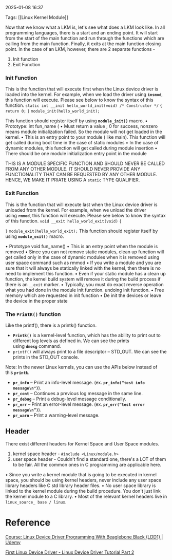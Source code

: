 2025-01-08 16:37

Tags: [[Linux Kernel Module]]

Now that we know what a LKM is, let's see what does a LKM look like. In all programming languages, there is a start and an ending point. It will start from the start of the main function and run through the functions which are calling from the main function. Finally, it exits at the main function closing point. 
In the case of an LKM, however, there are 2 separate functions - 
1. Init function
2. Exit Function

### Init Function
This is the function that will execute first when the Linux device driver is loaded into the kernel. For example, when we load the driver using **`insmod`**, this function will execute. Please see below to know the syntax of this function.
`static int __init hello_world_init(void) /* Constructor */`
`{`
    `return 0;`
`}`
`module_init(hello_world_init);`

This function should register itself by using **`module_init()`** macro.
• Prototype: int fun_name (
• Must return a value ; 0 for success, nonzero means module initialization failed. So the module will not get loaded in the kernel.
• This is an entry point to your module ( like main). This function will get called during boot time in the case of static modules 
• In the case of dynamic modules, this function will get called during module insertion
• There should be one module initialization entry point in the module

THIS IS A MODULE SPECIFIC FUNCTION AND SHOULD NEVER BE CALLED FROM ANY OTHER MODULE. IT SHOULD NEVER PROVIDE ANY FUNCTIONALITY THAT CAN BE REQUESTED BY ANY OTHER MODULE. HENCE, WE MAKE IT PRIATE USING A `static` TYPE QUALIFIER. 

### Exit Function
This is the function that will execute last when the Linux device driver is unloaded from the kernel. For example, when we unload the driver using **`rmmod`**, this function will execute. Please see below to know the syntax of this function.
`void __exit hello_world_exit(void)`
`{`

`}`
`module_exit(hello_world_exit);`
This function should register itself by using **`module_exit()`** macro.

• Prototype void fun_name()
• This is an entry point when the module is removed
• Since you can not remove static modules, clean up function will get called only in the case of dynamic modules when it is removed using user space command such as rmmod
• If you write a module and you are sure that it will always be statically linked with the kernel, then there is no need to implement this function.
• Even if your static module has a clean up function, the kernel build system will remove it during the build process if there is an `__exit` marker.
• Typically, you must do exact reverse operation what you had done in the module init function. undoing init function.
• Free memory which are requested in init function
• De init the devices or leave the device in the proper state


### The **`PrintK()`** function 
Like the printf(), there is a printk() function. 
- **`Printk()`** is a kernel-level function, which has the ability to print out to different log levels as defined in. We can see the prints using **`dmesg`** command.
- `printf()` will always print to a file descriptor – STD_OUT. We can see the prints in the STD_OUT console.

Note: In the newer Linux kernels, you can use the APIs below instead of this **`printk`**.

- **`pr_info`** – Print an info-level message. (ex. **`pr_info("test info message\n")`**).
- **`pr_cont`** – Continues a previous log message in the same line.
- **`pr_debug`** – Print a debug-level message conditionally.
- **`pr_err`** – Print an error-level message. (ex. **`pr_err(“test error message\n”)`**).
- **`pr_warn`** – Print a warning-level message.


## Header 

There exist different headers for Kernel Space and User Space modules. 
1. kernel space header - `#include <Linux/module.h>`
2. user space header - Couldn't find a standard one, there's a LOT of them to be fair. All the common ones in C programming are applicable here.  

• Since you write a kernel module that is going to be executed in kernel
space, you should be using kernel headers, never include any user
space library headers like C std library header files.
• No user space library is linked to the kernel module during the build procedure. You don't just link the kernel module to a C library. 
• Most of the relevant kernel headers live in
`linux_source_ base / linux`.



# Reference

[Course: Linux Device Driver Programming With Beaglebone Black (LDD1) | Udemy](https://www.udemy.com/course/linux-device-driver-programming-using-beaglebone-black/learn/lecture/21622416#reviews)

[First Linux Device Driver - Linux Device Driver Tutorial Part 2](https://embetronicx.com/tutorials/linux/device-drivers/linux-device-driver-tutorial-part-2-first-device-driver/)
